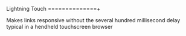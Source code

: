 Lightning Touch
==============+

Makes links responsive without the several hundred millisecond delay typical in a hendheld touchscreen browser